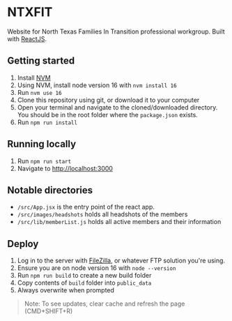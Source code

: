# NTXFIT

Website for North Texas Families In Transition professional workgroup. Built with [ReactJS](https://16.reactjs.org/).

## Getting started

1. Install [NVM](https://github.com/nvm-sh/nvm?tab=readme-ov-file#install--update-script)
2. Using NVM, install node version 16 with `nvm install 16`
3. Run `nvm use 16`
4. Clone this repository using git, or download it to your computer
5. Open your terminal and navigate to the cloned/downloaded directory. You should be in the root folder where the `package.json` exists.
6. Run `npm run install`

## Running locally

1. Run `npm run start`
2. Navigate to [http://localhost:3000](http://localhost:3000)

## Notable directories

- `/src/App.jsx` is the entry point of the react app.
- `/src/images/headshots` holds all headshots of the members
- `/src/lib/memberList.js` holds all active members and their information

## Deploy

1. Log in to the server with [FileZilla](https://filezilla-project.org/), or whatever FTP solution you're using.
2. Ensure you are on node version 16 with `node --version`
3. Run `npm run build` to create a new build folder
4. Copy contents of `build` folder into `public_data`
5. Always overwrite when prompted

> Note: To see updates, clear cache and refresh the page (CMD+SHIFT+R)
